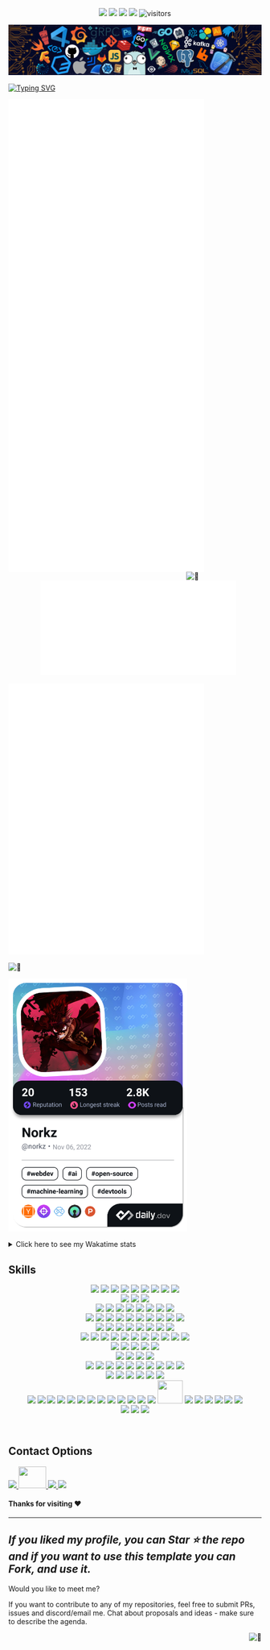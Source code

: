 <!-- my-icons -->
<p align="center">
    <a href="https://github.com/NorkzYT/NorkzYT" target="_blank" rel="noopener noreferrer">
    <img src="https://img.shields.io/badge/status-updating-brightgreen.svg"></a>
    <a href="https://github.com/NorkzYT/NorkzYT/graphs/contributors" target="_blank" rel="noopener noreferrer">
    <img src="https://img.shields.io/github/contributors/NorkzYT/NorkzYT?color=blue"></a>
    <a href="https://github.com/NorkzYT/NorkzYT/stargazers" target="_blank" rel="noopener noreferrer">
    <img src="https://img.shields.io/github/stars/NorkzYT/NorkzYT.svg?logo=github"></a>
    <a href="https://github.com/NorkzYT/NorkzYT/network/members" target="_blank" rel="noopener noreferrer">
    <img src="https://img.shields.io/github/forks/NorkzYT/NorkzYT.svg?color=blue&logo=github"></a>
    <img src="https://visitor-badge.laobi.icu/badge?page_id=NorkzYT.NorkzYT" alt="visitors"/>   
</p>

<!-- my-header-img -->
![](./src/header_.png)

<!-- my-ticker -->    
[![Typing SVG](https://readme-typing-svg.herokuapp.com?font=Square+Peg&size=50&color=019EFF&center=true&vCenter=true&width=500&height=60&lines=Hey%2C+I'm+Richard+Lora;A+Polymath+Technologist)](https://git.io/typing-svg)


<!-- My Metrics -->    
[<img align="left" width="390" alt="🦑" src="https://raw.githubusercontent.com/NorkzYT/NorkzYT/metrics-renders/general.svg">](#)
[<img align="right" width="150" alt="🦑" src="https://count.getloli.com/get/@:NorkzYT?theme=rule34">](https://youtu.be/9vZUbyM5PxY)


<!--
[<img align="right" width="390" alt="🦑" src="https://gist.githubusercontent.com/lowlighter/3c6eaedf50273adfb7a510822672f570/raw/medias.svg?p">](#)
<img align="right" width="390" height="31" alt="🦑" src="https://gist.githubusercontent.com/lowlighter/3c6eaedf50273adfb7a510822672f570/raw/placeholder.svg"> 
[<img align="left" width="390" alt="🦑" src="https://gist.githubusercontent.com/lowlighter/3c6eaedf50273adfb7a510822672f570/raw/sponsors.svg">](https://github.com/sponsors/lowlighter)
-->

<!-- WakaTime (moved in from the very edge by 50px) -->
<p style="text-align: right; margin-right: 50px;">
  <img src="https://raw.githubusercontent.com/NorkzYT/NorkzYT/metrics-renders/wakatime.svg" alt="WakaTime Stats" width="390" />
</p>
<!-- Achievements -->
<p align="left">
  <img src="https://raw.githubusercontent.com/NorkzYT/NorkzYT/metrics-renders/achievements.svg" alt="Achievements" width="390" />
</p>


<img width="100%" height="30" alt="🦑" src="https://gist.githubusercontent.com/lowlighter/3c6eaedf50273adfb7a510822672f570/raw/placeholder.svg"> 

<a href="https://app.daily.dev/norkz"><img src="https://github.com/NorkzYT/NorkzYT/blob/main/devcard.png" width="356" alt="Richard Lora's Dev Card"/></a>

<details>
  <summary>Click here to see my Wakatime stats</summary>
  <br />
  <a href="https://wakatime.com/@norkz"><img src="https://github-readme-stats.vercel.app/api/wakatime?username=norkz&theme=tokyonight&layout=compact" /></a>
</details>

<h2>Skills</h2>
<p align="center">
    <!-- Frontend Development -->
    <a href="https://reactjs.org/" target="_blank" rel="noopener noreferrer"><img src="https://go-skill-icons.vercel.app/api/icons?i=react" /></a>
    <a href="https://nextjs.org/" target="_blank" rel="noopener noreferrer"><img src="https://go-skill-icons.vercel.app/api/icons?i=nextjs" /></a>
    <a href="https://angular.io/" target="_blank" rel="noopener noreferrer"><img src="https://go-skill-icons.vercel.app/api/icons?i=angular" /></a>
    <a href="https://mui.com/" target="_blank" rel="noopener noreferrer"><img src="https://go-skill-icons.vercel.app/api/icons?i=materialui" /></a>
    <a href="https://tailwindcss.com/" target="_blank" rel="noopener noreferrer"><img src="https://go-skill-icons.vercel.app/api/icons?i=tailwind" /></a>
    <a href="https://sass-lang.com/" target="_blank" rel="noopener noreferrer"><img src="https://go-skill-icons.vercel.app/api/icons?i=sass" /></a>
    <a href="https://emotion.sh/" target="_blank" rel="noopener noreferrer"><img src="https://go-skill-icons.vercel.app/api/icons?i=emotion" /></a>
    <a href="https://www.styled-components.com/" target="_blank" rel="noopener noreferrer"><img src="https://go-skill-icons.vercel.app/api/icons?i=styledcomponents" /></a>
    <a href="https://getbootstrap.com/" target="_blank" rel="noopener noreferrer"><img src="https://go-skill-icons.vercel.app/api/icons?i=bootstrap" /></a>
    <br>
    <!-- CSS/HTML & Templating -->
    <a href="https://www.w3schools.com/html/" target="_blank" rel="noopener noreferrer"><img src="https://go-skill-icons.vercel.app/api/icons?i=html" /></a>
    <a href="https://www.w3schools.com/css/" target="_blank" rel="noopener noreferrer"><img src="https://go-skill-icons.vercel.app/api/icons?i=css" /></a>
    <a href="https://htmx.org/" target="_blank" rel="noopener noreferrer"><img src="https://go-skill-icons.vercel.app/api/icons?i=htmlx" /></a>
    <br>
    <!-- JavaScript & Frameworks -->
    <a href="https://www.javascript.com/" target="_blank" rel="noopener noreferrer"><img src="https://go-skill-icons.vercel.app/api/icons?i=js" /></a>
    <a href="https://www.typescriptlang.org/" target="_blank" rel="noopener noreferrer"><img src="https://go-skill-icons.vercel.app/api/icons?i=ts" /></a>
    <a href="https://jestjs.io/" target="_blank" rel="noopener noreferrer"><img src="https://go-skill-icons.vercel.app/api/icons?i=jest" /></a>
    <a href="https://www.npmjs.com/" target="_blank" rel="noopener noreferrer"><img src="https://go-skill-icons.vercel.app/api/icons?i=npm" /></a>
    <a href="https://yarnpkg.com/" target="_blank" rel="noopener noreferrer"><img src="https://go-skill-icons.vercel.app/api/icons?i=yarn" /></a>
    <a href="https://pnpm.io/" target="_blank" rel="noopener noreferrer"><img src="https://go-skill-icons.vercel.app/api/icons?i=pnpm" /></a>
    <a href="https://webpack.js.org/" target="_blank" rel="noopener noreferrer"><img src="https://go-skill-icons.vercel.app/api/icons?i=webpack" /></a>
    <a href="https://babeljs.io/" target="_blank" rel="noopener noreferrer"><img src="https://go-skill-icons.vercel.app/api/icons?i=babel" /></a>
    <br>
    <!-- Backend & Database -->
    <a href="https://nodejs.org/" target="_blank" rel="noopener noreferrer"><img src="https://go-skill-icons.vercel.app/api/icons?i=nodejs" /></a>
    <a href="https://expressjs.com" target="_blank" rel="noopener noreferrer"><img src="https://go-skill-icons.vercel.app/api/icons?i=express" /></a>
    <a href="https://flask.palletsprojects.com/" target="_blank" rel="noopener noreferrer"><img src="https://go-skill-icons.vercel.app/api/icons?i=flask" /></a>
    <a href="https://fastapi.tiangolo.com/" target="_blank" rel="noopener noreferrer"><img src="https://go-skill-icons.vercel.app/api/icons?i=fastapi" /></a>
    <a href="https://www.djangoproject.com" target="_blank" rel="noopener noreferrer"><img src="https://go-skill-icons.vercel.app/api/icons?i=django" /></a>
    <a href="https://www.prisma.io/" target="_blank" rel="noopener noreferrer"><img src="https://go-skill-icons.vercel.app/api/icons?i=prisma" /></a>
    <a href="https://www.mysql.com/" target="_blank" rel="noopener noreferrer"><img src="https://go-skill-icons.vercel.app/api/icons?i=mysql" /></a>
    <a href="https://www.postgresql.org/" target="_blank" rel="noopener noreferrer"><img src="https://go-skill-icons.vercel.app/api/icons?i=postgres" /></a>
    <a href="https://www.mongodb.com/" target="_blank" rel="noopener noreferrer"><img src="https://go-skill-icons.vercel.app/api/icons?i=mongodb" /></a>
    <a href="https://www.sqlite.org/index.html" target="_blank" rel="noopener noreferrer"><img src="https://go-skill-icons.vercel.app/api/icons?i=sqlite" /></a>
    <br>
    <!-- Programming Languages -->
    <a href="https://www.w3schools.com/c/c_intro.php" target="_blank" rel="noopener noreferrer"><img src="https://go-skill-icons.vercel.app/api/icons?i=c" /></a>
    <a href="https://www.w3schools.com/cs/index.php" target="_blank" rel="noopener noreferrer"><img src="https://go-skill-icons.vercel.app/api/icons?i=cs" /></a>
    <a href="https://www.w3schools.com/cpp/default.asp" target="_blank" rel="noopener noreferrer"><img src="https://go-skill-icons.vercel.app/api/icons?i=cpp" /></a>
    <a href="https://crystal-lang.org/" target="_blank" rel="noopener noreferrer"><img src="https://go-skill-icons.vercel.app/api/icons?i=crystal" /></a>
    <a href="https://go.dev/" target="_blank" rel="noopener noreferrer"><img src="https://go-skill-icons.vercel.app/api/icons?i=go" /></a>
    <a href="https://www.rust-lang.org/" target="_blank" rel="noopener noreferrer"><img src="https://go-skill-icons.vercel.app/api/icons?i=rust" /></a>
    <a href="https://www.w3schools.com/java/java_intro.asp" target="_blank" rel="noopener noreferrer"><img src="https://go-skill-icons.vercel.app/api/icons?i=java" /></a>
    <a href="https://www.swift.org/" target="_blank" rel="noopener noreferrer"><img src="https://go-skill-icons.vercel.app/api/icons?i=swift" /></a>
    <br>
    <!-- DevOps, Cloud, & Version Control -->
    <a href="https://git-scm.com/" target="_blank" rel="noopener noreferrer"><img src="https://go-skill-icons.vercel.app/api/icons?i=git" /></a>
    <a href="https://github.com/" target="_blank" rel="noopener noreferrer"><img src="https://go-skill-icons.vercel.app/api/icons?i=github" /></a>
    <a href="https://about.gitlab.com/" target="_blank" rel="noopener noreferrer"><img src="https://go-skill-icons.vercel.app/api/icons?i=gitlab" /></a>
    <a href="https://github.com/features/actions" target="_blank" rel="noopener noreferrer"><img src="https://go-skill-icons.vercel.app/api/icons?i=githubactions" /></a>
    <a href="https://docker.com/" target="_blank" rel="noopener noreferrer"><img src="https://go-skill-icons.vercel.app/api/icons?i=docker" /></a>
    <a href="https://kubernetes.io/" target="_blank" rel="noopener noreferrer"><img src="https://go-skill-icons.vercel.app/api/icons?i=kubernetes" /></a>
    <a href="https://vercel.com/" target="_blank" rel="noopener noreferrer"><img src="https://go-skill-icons.vercel.app/api/icons?i=vercel" /></a>
    <a href="https://cloudflare.com/" target="_blank" rel="noopener noreferrer"><img src="https://go-skill-icons.vercel.app/api/icons?i=cloudflare" /></a>
    <a href="https://aws.amazon.com/" target="_blank" rel="noopener noreferrer"><img src="https://go-skill-icons.vercel.app/api/icons?i=aws" /></a>
    <a href="https://firebase.google.com/" target="_blank" rel="noopener noreferrer"><img src="https://go-skill-icons.vercel.app/api/icons?i=firebase" /></a>
    <a href="https://gcp.cloud.google.com/" target="_blank" rel="noopener noreferrer"><img src="https://go-skill-icons.vercel.app/api/icons?i=gcp" /></a>
    <br>
    <!-- Testing & Monitoring -->
    <a href="https://www.cypress.io/" target="_blank" rel="noopener noreferrer"><img src="https://go-skill-icons.vercel.app/api/icons?i=cypress" /></a>
    <a href="https://jestjs.io/" target="_blank" rel="noopener noreferrer"><img src="https://go-skill-icons.vercel.app/api/icons?i=jest" /></a>
    <a href="https://www.selenium.dev/" target="_blank" rel="noopener noreferrer"><img src="https://go-skill-icons.vercel.app/api/icons?i=selenium" /></a>
    <a href="https://prometheus.io/" target="_blank" rel="noopener noreferrer"><img src="https://go-skill-icons.vercel.app/api/icons?i=prometheus" /></a>
    <a href="https://grafana.com/" target="_blank" rel="noopener noreferrer"><img src="https://go-skill-icons.vercel.app/api/icons?i=grafana" /></a>
    <br>
    <!-- Productivity & Collaboration Tools -->
    <a href="https://www.notion.so/" target="_blank" rel="noopener noreferrer"><img src="https://go-skill-icons.vercel.app/api/icons?i=notion" /></a>
    <a href="https://obsidian.md/" target="_blank" rel="noopener noreferrer"><img src="https://go-skill-icons.vercel.app/api/icons?i=obsidian" /></a>
    <a href="https://discord.com/" target="_blank" rel="noopener noreferrer"><img src="https://go-skill-icons.vercel.app/api/icons?i=discord" /></a>
    <a href="https://www.markdownguide.org/" target="_blank" rel="noopener noreferrer"><img src="https://go-skill-icons.vercel.app/api/icons?i=md" /></a>
    <br>
    <!-- Other Technologies -->
    <a href="https://www.debian.org/" target="_blank" rel="noopener noreferrer"><img src="https://go-skill-icons.vercel.app/api/icons?i=debian" /></a>
    <a href="https://www.linux.org/" target="_blank" rel="noopener noreferrer"><img src="https://go-skill-icons.vercel.app/api/icons?i=linux" /></a>
    <a href="https://ubuntu.com/" target="_blank" rel="noopener noreferrer"><img src="https://go-skill-icons.vercel.app/api/icons?i=ubuntu" /></a>
    <a href="https://linuxmint.com/" target="_blank" rel="noopener noreferrer"><img src="https://go-skill-icons.vercel.app/api/icons?i=mint" /></a>
    <a href="https://www.kali.org/" target="_blank" rel="noopener noreferrer"><img src="https://go-skill-icons.vercel.app/api/icons?i=kali" /></a>
    <a href="https://www.microsoft.com/en-us/windows?r=1" target="_blank" rel="noopener noreferrer"><img src="https://go-skill-icons.vercel.app/api/icons?i=windows" /></a>
    <a href="https://www.raspberrypi.com/" target="_blank" rel="noopener noreferrer"><img src="https://go-skill-icons.vercel.app/api/icons?i=raspberrypi" /></a>
    <a href="https://www.ansible.com/" target="_blank" rel="noopener noreferrer"><img src="https://go-skill-icons.vercel.app/api/icons?i=ansible" /></a>
    <a href="https://www.gnu.org/software/bash/" target="_blank" rel="noopener noreferrer"><img src="https://go-skill-icons.vercel.app/api/icons?i=bash" /></a>
    <a href="https://docs.microsoft.com/en-us/powershell/" target="_blank" rel="noopener noreferrer"><img src="https://go-skill-icons.vercel.app/api/icons?i=powershell" /></a>
    <br>
    <!-- Creative Tools -->
    <a href="https://www.figma.com/" target="_blank" rel="noopener noreferrer"><img src="https://go-skill-icons.vercel.app/api/icons?i=figma" /></a>
    <a href="https://www.adobe.com/products/photoshop.html" target="_blank" rel="noopener noreferrer"><img src="https://go-skill-icons.vercel.app/api/icons?i=ps" /></a>
    <a href="https://www.adobe.com/products/aftereffects.html" target="_blank" rel="noopener noreferrer"><img src="https://go-skill-icons.vercel.app/api/icons?i=ae" /></a>
    <a href="https://www.adobe.com/products/premiere.html" target="_blank" rel="noopener noreferrer"><img src="https://go-skill-icons.vercel.app/api/icons?i=pr" /></a>
    <a href="https://www.adobe.com/products/illustrator.html#modal-hash" target="_blank" rel="noopener noreferrer"><img src="https://go-skill-icons.vercel.app/api/icons?i=ai" /></a>
    <a href="https://www.blender.org/" target="_blank" rel="noopener noreferrer"><img src="https://go-skill-icons.vercel.app/api/icons?i=blender" /></a>
    <br>
    <!-- Additional Tools & Technologies -->
    <a href="https://bun.sh/" target="_blank" rel="noopener noreferrer"><img src="https://go-skill-icons.vercel.app/api/icons?i=bun" /></a>
    <a href="https://elysiajs.com/" target="_blank" rel="noopener noreferrer"><img src="https://go-skill-icons.vercel.app/api/icons?i=elysia" /></a>
    <a href="https://regex101.com/" target="_blank" rel="noopener noreferrer"><img src="https://go-skill-icons.vercel.app/api/icons?i=regex" /></a>
    <a href="https://supabase.com/" target="_blank" rel="noopener noreferrer"><img src="https://go-skill-icons.vercel.app/api/icons?i=supabase" /></a>
    <a href="https://code.visualstudio.com/" target="_blank" rel="noopener noreferrer"><img src="https://go-skill-icons.vercel.app/api/icons?i=vscode" /></a>
    <a href="https://pptr.dev/" target="_blank" rel="noopener noreferrer"><img src="https://go-skill-icons.vercel.app/api/icons?i=bots" /></a>
    <a href="https://discord.js.org/" target="_blank" rel="noopener noreferrer"><img src="https://go-skill-icons.vercel.app/api/icons?i=discordjs" /></a>
    <a href="https://www.tensorflow.org/" target="_blank" rel="noopener noreferrer"><img src="https://go-skill-icons.vercel.app/api/icons?i=tensorflow" /></a>
    <a href="https://www.anaconda.com/" target="_blank" rel="noopener noreferrer"><img src="https://go-skill-icons.vercel.app/api/icons?i=anaconda" /></a>
    <a href="https://rabbitmq-website.pages.dev/" target="_blank" rel="noopener noreferrer"><img src="https://go-skill-icons.vercel.app/api/icons?i=rabbitmq" /></a>
    <a href="https://www.postman.com/" target="_blank" rel="noopener noreferrer"><img src="https://go-skill-icons.vercel.app/api/icons?i=postman" /></a>
    <a href="https://www.nginx.com/" target="_blank" rel="noopener noreferrer"><img src="https://go-skill-icons.vercel.app/api/icons?i=nginx" /></a>
    <a href="https://www.elastic.co/elasticsearch" target="_blank" rel="noopener noreferrer"><img src="https://go-skill-icons.vercel.app/api/icons?i=elasticsearch" /></a>
    <a href="https://bitwarden.com/" target="_blank" rel="noopener noreferrer"><img src="https://www.vectorlogo.zone/logos/bitwarden/bitwarden-icon.svg" width="50" height="46"/></a>
    <a href="https://graphql.org/" target="_blank" rel="noopener noreferrer"><img src="https://go-skill-icons.vercel.app/api/icons?i=graphql" /></a>
    <a href="https://codepen.io/" target="_blank" rel="noopener noreferrer"><img src="https://go-skill-icons.vercel.app/api/icons?i=codepen" /></a>
    <a href="https://replit.com/" target="_blank" rel="noopener noreferrer"><img src="https://go-skill-icons.vercel.app/api/icons?i=replit" /></a>
    <a href="https://workers.cloudflare.com/" target="_blank" rel="noopener noreferrer"><img src="https://go-skill-icons.vercel.app/api/icons?i=workers" /></a>
    <a href="https://opencv.org/" target="_blank" rel="noopener noreferrer"><img src="https://go-skill-icons.vercel.app/api/icons?i=opencv" /></a>
    <a href="https://scikit-learn.org/stable/" target="_blank" rel="noopener noreferrer"><img src="https://go-skill-icons.vercel.app/api/icons?i=sklearn" /></a>
    <br>
    <!-- Dev Platforms & APIs -->
    <a href="https://stackoverflow.com/" target="_blank" rel="noopener noreferrer"><img src="https://go-skill-icons.vercel.app/api/icons?i=stackoverflow" /></a>
    <a href="https://dev.to/" target="_blank" rel="noopener noreferrer"><img src="https://go-skill-icons.vercel.app/api/icons?i=devto" /></a>
    <a href="https://vscodium.com/" target="_blank" rel="noopener noreferrer"><img src="https://go-skill-icons.vercel.app/api/icons?i=vscodium" /></a>
    <br>
</p>
<br>

<h2>Contact Options</h2>
<p>
    <a href="https://www.discordapp.com/users/282100214024896522" target="_blank" rel="noopener noreferrer">
    <img src=
    "https://go-skill-icons.vercel.app/api/icons?i=discord" />
    </a>
    <a href="mailto:richard@pcscorp.dev" target="_blank" rel="noopener noreferrer">
    <img  width="55" height="43" src=
    "https://imgur.com/tLzcLoU.png" />
    </a>
    <a href="https://twitter.com/PolymathNorkz" target="_blank" rel="noopener noreferrer">
    <img src=
    "https://go-skill-icons.vercel.app/api/icons?i=twitter" />
    </a>
    <a href="https://www.linkedin.com/in/richard-lora" target="_blank" rel="noopener noreferrer">
    <img src=
    "https://go-skill-icons.vercel.app/api/icons?i=linkedin" />
    </a>
</p>

<!--   GitHub stats graph -->
<!-- <h2> 📈 GitHub Activity Graph:</h2> -->

<!--  ![Norkz's GitHub activity graph](https://activity-graph.herokuapp.com/graph?username=NorkzYT&hide_border=true&theme=redical) -->




#### Thanks for visiting :heart:

---
  *If you liked my profile, you can Star ⭐ the repo and if you want to use this template you can Fork, and use it.*
---
Would you like to meet me?

If you want to contribute to any of my repositories, feel free to submit PRs, issues and discord/email me. Chat about proposals and ideas - make sure to describe the agenda.

[<img align="right" alt="🦑" src="https://user-images.githubusercontent.com/22963968/119890439-1ff29f00-bf38-11eb-8515-d0a9c3c8a6b6.png">](#)

<!-- Until that day: https://user-images.githubusercontent.com/22963968/159836902-a7553777-f1e2-49ed-90fc-9721322b3f44.png -->
<!-- The betrayer: https://user-images.githubusercontent.com/22963968/155458995-e4c24fff-d667-48cd-a1ce-1f66cd233a14.png -->
<!-- The world ender: https://user-images.githubusercontent.com/22963968/130322172-4e4996cd-eb3d-4013-9fc2-47e573413310.png -->
<!-- Farewell Miura: https://user-images.githubusercontent.com/22963968/119890439-1ff29f00-bf38-11eb-8515-d0a9c3c8a6b6.png -->
<!-- First steps with JavaScript: https://user-images.githubusercontent.com/22963968/114021347-e3c48b80-9870-11eb-8bc8-998bf39b4d0d.png -->

